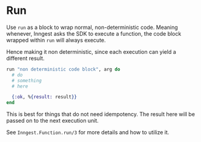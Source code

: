 # Run

Use `run` as a block to wrap normal, non-deterministic code. Meaning whenever,
Inngest asks the SDK to execute a function, the code block wrapped within `run`
will always execute.

Hence making it non deterministic, since each execution can yield a different
result.

``` elixir
run "non deterministic code block", arg do
  # do
  # something
  # here

  {:ok, %{result: result}}
end
```

This is best for things that do not need idempotency. The result here will be
passed on to the next execution unit.

See `Inngest.Function.run/3` for more details and how to utilize it.
